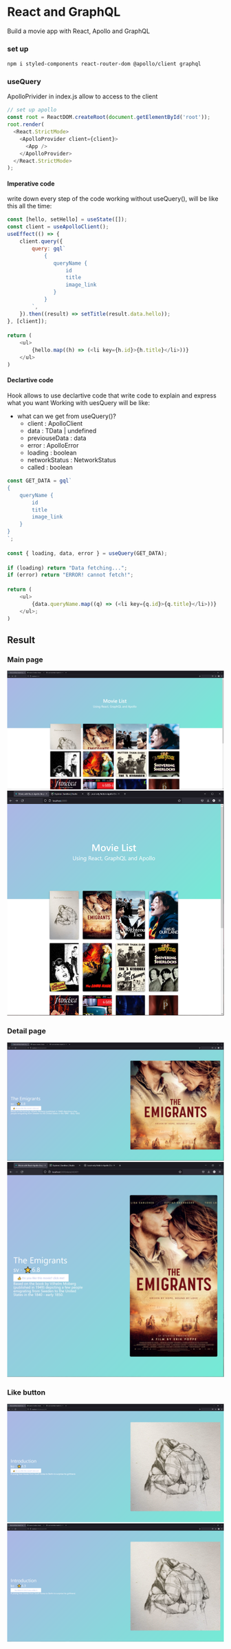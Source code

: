 # React and GraphQL

Build a movie app with React, Apollo and GraphQL


### set up


```bash
npm i styled-components react-router-dom @apollo/client graphql
```



### useQuery

ApolloPrivider in index.js allow to access to the client


```javascript
// set up apollo
const root = ReactDOM.createRoot(document.getElementById('root'));
root.render(
  <React.StrictMode>
    <ApolloProvider client={client}>
      <App />
    </ApolloProvider>
  </React.StrictMode>
);
```


#### Imperative code
write down every step of the code
working without useQuery(), will be like this all the time:

```javascript
const [hello, setHello] = useState([]);
const client = useApolloClient();
useEffect(() => {
    client.query({
        query: gql`
            {
               queryName {
                   id
                   title
                   image_link
               }
            }
        `,
    }).then((result) => setTitle(result.data.hello));
}, [client]);

return (
    <ul>
        {hello.map((h) => (<li key={h.id}>{h.title}</li>))}
    </ul>
)
```


#### Declartive code
Hook allows to use declartive code that write code to explain and express what you want
Working with uesQuery will be like:

- what can we get from useQuery()?
    - client : ApolloClient<any>
    - data : TData | undefined
    - previouseData : data
    - error : ApolloError
    - loading : boolean
    - networkStatus : NetworkStatus
    - called : boolean


```javascript
const GET_DATA = gql`
{
    queryName {
        id
        title
        image_link
    }
}
`;

const { loading, data, error } = useQuery(GET_DATA);

if (loading) return "Data fetching...";
if (error) return "ERROR! cannot fetch!";

return (
    <ul>
        {data.queryName.map((q) => (<li key={q.id}>{q.title}</li>))}
    </ul>;
)

```




## Result

### Main page

![main-full](./img/img-main.PNG)
![main-narrow](./img/img-main02.PNG)


### Detail page
![detail-full](./img/img-detail03.PNG)
![detail-narrow](./img/img-detail04.PNG)


### Like button
![detail-like](./img/img-detail01.PNG)
![detail-unlike](./img/img-detail02.PNG)